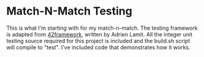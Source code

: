 # Match-N-Match Testing

This is what I'm starting with for my match-n-match. The testing framework is adapted from [42framework](https://github.com/alamit/42framework), written by Adrien Lamit. All the integer unit testing source required for this project is included and the build.sh script will compile to "test". I've included code that demonstrates how it works.
